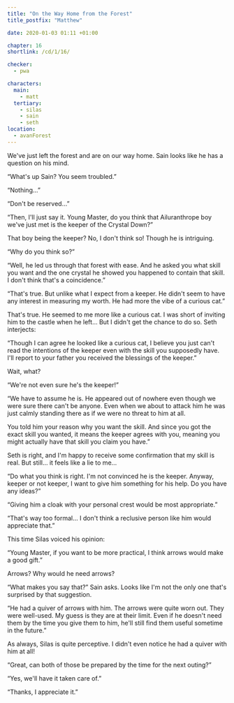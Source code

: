 ```yaml
---
title: "On the Way Home from the Forest"
title_postfix: "Matthew"

date: 2020-01-03 01:11 +01:00

chapter: 16
shortlink: /cd/1/16/

checker:
  - pwa

characters:
  main:
    - matt
  tertiary:
    - silas
    - sain
    - seth
location:
  - avanForest
---
```

We've just left the forest and are on our way home.
Sain looks like he has a question on his mind.

“What's up Sain?
You seem troubled.”

“Nothing…”

“Don't be reserved…”

“Then, I'll just say it.
Young Master, do you think that Ailuranthrope boy we've just met is the keeper of the Crystal Down?”

That boy being the keeper?
No, I don't think so!
Though he is intriguing.

“Why do you think so?”

“Well, he led us through that forest with ease.
And he asked you what skill you want and the one crystal he showed you happened to contain that skill.
I don't think that's a coincidence.”

“That's true.
But unlike what I expect from a keeper.
He didn't seem to have any interest in measuring my worth.
He had more the vibe of a curious cat.”

That's true.
He seemed to me more like a curious cat.
I was short of inviting him to the castle when he left…
But I didn't get the chance to do so.
Seth interjects:

“Though I can agree he looked like a curious cat, I believe you just can't read the intentions of the keeper even with the skill you supposedly have.
I'll report to your father you received the blessings of the keeper.”

Wait, what?

“We're not even sure he's the keeper!”

“We have to assume he is.
He appeared out of nowhere even though we were sure there can't be anyone.
Even when we about to attack him he was just calmly standing there as if we were no threat to him at all.

You told him your reason why you want the skill.
And since you got the exact skill you wanted, it means the keeper agrees with you, meaning you might actually have that skill you claim you have.”

Seth is right, and I'm happy to receive some confirmation that my skill is real.
But still… it feels like a lie to me…

“Do what you think is right.
I'm not convinced he is the keeper.
Anyway, keeper or not keeper, I want to give him something for his help.
Do you have any ideas?”

“Giving him a cloak with your personal crest would be most appropriate.”

“That's way too formal…
I don't think a reclusive person like him would appreciate that.”

This time Silas voiced his opinion:

“Young Master, if you want to be more practical, I think arrows would make a good gift.”

Arrows?
Why would he need arrows?

“What makes you say that?” Sain asks.
Looks like I'm not the only one that's surprised by that suggestion.

“He had a quiver of arrows with him.
The arrows were quite worn out.
They were well-used.
My guess is they are at their limit.
Even if he doesn't need them by the time you give them to him, he'll still find them useful sometime in the future.”

As always, Silas is quite perceptive.
I didn't even notice he had a quiver with him at all!

“Great, can both of those be prepared by the time for the next outing?”

“Yes, we'll have it taken care of.”

“Thanks, I appreciate it.”
